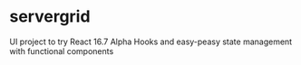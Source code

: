 # servergrid
UI project to try React 16.7 Alpha Hooks and easy-peasy state management with functional components
